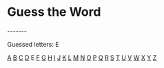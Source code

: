 
# Guess the Word

\-\-\-\-\-\-\-

Guessed letters: E

 [A](https://github.com/m-mitchell/m-mitchell/issues/new?title=guess+A&body=Just+push+%27Submit+new+issue%27.)
 [B](https://github.com/m-mitchell/m-mitchell/issues/new?title=guess+B&body=Just+push+%27Submit+new+issue%27.)
 [C](https://github.com/m-mitchell/m-mitchell/issues/new?title=guess+C&body=Just+push+%27Submit+new+issue%27.)
 [D](https://github.com/m-mitchell/m-mitchell/issues/new?title=guess+D&body=Just+push+%27Submit+new+issue%27.)
 E
 [F](https://github.com/m-mitchell/m-mitchell/issues/new?title=guess+F&body=Just+push+%27Submit+new+issue%27.)
 [G](https://github.com/m-mitchell/m-mitchell/issues/new?title=guess+G&body=Just+push+%27Submit+new+issue%27.)
 [H](https://github.com/m-mitchell/m-mitchell/issues/new?title=guess+H&body=Just+push+%27Submit+new+issue%27.)
 [I](https://github.com/m-mitchell/m-mitchell/issues/new?title=guess+I&body=Just+push+%27Submit+new+issue%27.)
 [J](https://github.com/m-mitchell/m-mitchell/issues/new?title=guess+J&body=Just+push+%27Submit+new+issue%27.)
 [K](https://github.com/m-mitchell/m-mitchell/issues/new?title=guess+K&body=Just+push+%27Submit+new+issue%27.)
 [L](https://github.com/m-mitchell/m-mitchell/issues/new?title=guess+L&body=Just+push+%27Submit+new+issue%27.)
 [M](https://github.com/m-mitchell/m-mitchell/issues/new?title=guess+M&body=Just+push+%27Submit+new+issue%27.)
 [N](https://github.com/m-mitchell/m-mitchell/issues/new?title=guess+N&body=Just+push+%27Submit+new+issue%27.)
 [O](https://github.com/m-mitchell/m-mitchell/issues/new?title=guess+O&body=Just+push+%27Submit+new+issue%27.)
 [P](https://github.com/m-mitchell/m-mitchell/issues/new?title=guess+P&body=Just+push+%27Submit+new+issue%27.)
 [Q](https://github.com/m-mitchell/m-mitchell/issues/new?title=guess+Q&body=Just+push+%27Submit+new+issue%27.)
 [R](https://github.com/m-mitchell/m-mitchell/issues/new?title=guess+R&body=Just+push+%27Submit+new+issue%27.)
 [S](https://github.com/m-mitchell/m-mitchell/issues/new?title=guess+S&body=Just+push+%27Submit+new+issue%27.)
 [T](https://github.com/m-mitchell/m-mitchell/issues/new?title=guess+T&body=Just+push+%27Submit+new+issue%27.)
 [U](https://github.com/m-mitchell/m-mitchell/issues/new?title=guess+U&body=Just+push+%27Submit+new+issue%27.)
 [V](https://github.com/m-mitchell/m-mitchell/issues/new?title=guess+V&body=Just+push+%27Submit+new+issue%27.)
 [W](https://github.com/m-mitchell/m-mitchell/issues/new?title=guess+W&body=Just+push+%27Submit+new+issue%27.)
 [X](https://github.com/m-mitchell/m-mitchell/issues/new?title=guess+X&body=Just+push+%27Submit+new+issue%27.)
 [Y](https://github.com/m-mitchell/m-mitchell/issues/new?title=guess+Y&body=Just+push+%27Submit+new+issue%27.)
 [Z](https://github.com/m-mitchell/m-mitchell/issues/new?title=guess+Z&body=Just+push+%27Submit+new+issue%27.)
	